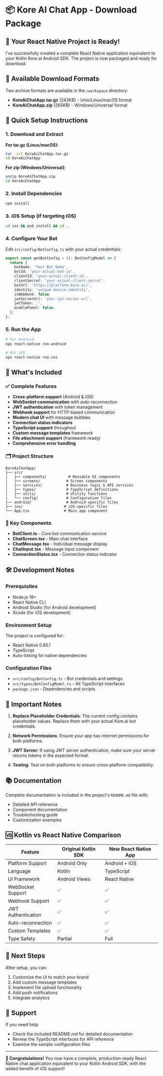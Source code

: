 # 📦 Kore AI Chat App - Download Package

## 🎉 Your React Native Project is Ready!

I've successfully created a complete React Native application equivalent to your Kotlin Kore.ai Android SDK. The project is now packaged and ready for download.

## 📁 Available Download Formats

Two archive formats are available in the `/workspace` directory:

- **KoreAiChatApp.tar.gz** (243KB) - Unix/Linux/macOS format
- **KoreAiChatApp.zip** (265KB) - Windows/Universal format

## 🚀 Quick Setup Instructions

### 1. Download and Extract

**For tar.gz (Linux/macOS):**
```bash
tar -xzf KoreAiChatApp.tar.gz
cd KoreAiChatApp
```

**For zip (Windows/Universal):**
```bash
unzip KoreAiChatApp.zip
cd KoreAiChatApp
```

### 2. Install Dependencies
```bash
npm install
```

### 3. iOS Setup (if targeting iOS)
```bash
cd ios && pod install && cd ..
```

### 4. Configure Your Bot
Edit `src/config/BotConfig.ts` with your actual credentials:

```typescript
export const getBotConfig = (): BotConfigModel => {
  return {
    botName: 'Your Bot Name',
    botId: 'your-actual-bot-id',
    clientId: 'your-actual-client-id',
    clientSecret: 'your-actual-client-secret',
    botUrl: 'https://platform.kore.ai/',
    identity: 'unique-device-identity',
    isWebHook: false,
    jwtServerUrl: 'your-jwt-server-url',
    jwtToken: '',
    enablePanel: false,
  };
};
```

### 5. Run the App
```bash
# For Android
npx react-native run-android

# For iOS
npx react-native run-ios
```

## 📱 What's Included

### ✅ Complete Features
- **Cross-platform support** (Android & iOS)
- **WebSocket communication** with auto-reconnection
- **JWT authentication** with token management
- **Webhook support** for HTTP-based communication
- **Modern chat UI** with message bubbles
- **Connection status indicators**
- **TypeScript support** throughout
- **Custom message templates** framework
- **File attachment support** (framework ready)
- **Comprehensive error handling**

### 🗂️ Project Structure
```
KoreAiChatApp/
├── src/
│   ├── components/          # Reusable UI components
│   ├── screens/            # Screen components
│   ├── services/           # Business logic & API services
│   ├── types/              # TypeScript definitions
│   ├── utils/              # Utility functions
│   └── config/             # Configuration files
├── android/                # Android-specific files
├── ios/                   # iOS-specific files
└── App.tsx                # Main app component
```

### 🔧 Key Components
- **BotClient.ts** - Core bot communication service
- **ChatScreen.tsx** - Main chat interface
- **ChatMessage.tsx** - Individual message display
- **ChatInput.tsx** - Message input component
- **ConnectionStatus.tsx** - Connection status indicator

## 🛠️ Development Notes

### Prerequisites
- Node.js 18+ 
- React Native CLI
- Android Studio (for Android development)
- Xcode (for iOS development)

### Environment Setup
The project is configured for:
- React Native 0.80.1
- TypeScript
- Auto-linking for native dependencies

### Configuration Files
- `src/config/BotConfig.ts` - Bot credentials and settings
- `src/types/BotConfigModel.ts` - All TypeScript interfaces
- `package.json` - Dependencies and scripts

## 🚨 Important Notes

1. **Replace Placeholder Credentials**: The current config contains placeholder values. Replace them with your actual Kore.ai bot credentials.

2. **Network Permissions**: Ensure your app has internet permissions for both platforms.

3. **JWT Server**: If using JWT server authentication, make sure your server returns tokens in the expected format.

4. **Testing**: Test on both platforms to ensure cross-platform compatibility.

## 📚 Documentation

Complete documentation is included in the project's `README.md` file with:
- Detailed API reference
- Component documentation
- Troubleshooting guide
- Customization examples

## 🆚 Kotlin vs React Native Comparison

| Feature | Original Kotlin SDK | New React Native App |
|---------|-------------------|---------------------|
| Platform Support | Android Only | Android + iOS |
| Language | Kotlin | TypeScript |
| UI Framework | Android Views | React Native |
| WebSocket Support | ✅ | ✅ |
| Webhook Support | ✅ | ✅ |
| JWT Authentication | ✅ | ✅ |
| Auto-reconnection | ✅ | ✅ |
| Custom Templates | ✅ | ✅ |
| Type Safety | Partial | Full |

## 🎯 Next Steps

After setup, you can:
1. Customize the UI to match your brand
2. Add custom message templates
3. Implement file upload functionality
4. Add push notifications
5. Integrate analytics

## 💬 Support

If you need help:
- Check the included README.md for detailed documentation
- Review the TypeScript interfaces for API reference
- Examine the sample configuration files

---

**🎉 Congratulations!** You now have a complete, production-ready React Native chat application equivalent to your Kotlin Android SDK, with the added benefit of iOS support!